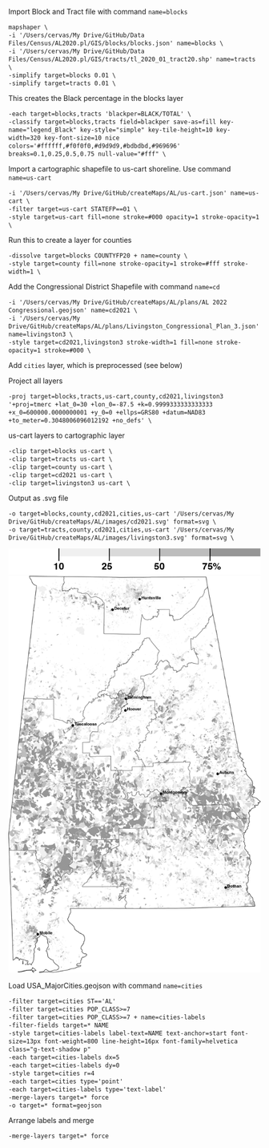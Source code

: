 Import Block and Tract file with command `name=blocks`
```
mapshaper \
-i '/Users/cervas/My Drive/GitHub/Data Files/Census/AL2020.pl/GIS/blocks/blocks.json' name=blocks \
-i '/Users/cervas/My Drive/GitHub/Data Files/Census/AL2020.pl/GIS/tracts/tl_2020_01_tract20.shp' name=tracts \
-simplify target=blocks 0.01 \
-simplify target=tracts 0.01 \
```

This creates the Black percentage in the blocks layer
```
-each target=blocks,tracts 'blackper=BLACK/TOTAL' \
-classify target=blocks,tracts field=blackper save-as=fill key-name="legend_Black" key-style="simple" key-tile-height=10 key-width=320 key-font-size=10 nice colors='#ffffff,#f0f0f0,#d9d9d9,#bdbdbd,#969696' breaks=0.1,0.25,0.5,0.75 null-value="#fff" \
```

Import a cartographic shapefile to us-cart shoreline. Use command `name=us-cart`
```
-i '/Users/cervas/My Drive/GitHub/createMaps/AL/us-cart.json' name=us-cart \
-filter target=us-cart STATEFP==01 \
-style target=us-cart fill=none stroke=#000 opacity=1 stroke-opacity=1 \
```

Run this to create a layer for counties
```
-dissolve target=blocks COUNTYFP20 + name=county \
-style target=county fill=none stroke-opacity=1 stroke=#fff stroke-width=1 \
```

Add the Congressional District Shapefile with command `name=cd`
```
-i '/Users/cervas/My Drive/GitHub/createMaps/AL/plans/AL 2022 Congressional.geojson' name=cd2021 \
-i '/Users/cervas/My Drive/GitHub/createMaps/AL/plans/Livingston_Congressional_Plan_3.json' name=livingston3 \
-style target=cd2021,livingston3 stroke-width=1 fill=none stroke-opacity=1 stroke=#000 \
```

Add `cities` layer, which is preprocessed (see below)

Project all layers
```
-proj target=blocks,tracts,us-cart,county,cd2021,livingston3 '+proj=tmerc +lat_0=30 +lon_0=-87.5 +k=0.9999333333333333 +x_0=600000.0000000001 +y_0=0 +ellps=GRS80 +datum=NAD83 +to_meter=0.3048006096012192 +no_defs' \
```

us-cart layers to cartographic layer
```
-clip target=blocks us-cart \
-clip target=tracts us-cart \
-clip target=county us-cart \
-clip target=cd2021 us-cart \
-clip target=livingston3 us-cart \
```

Output as .svg file
```
-o target=blocks,county,cd2021,cities,us-cart '/Users/cervas/My Drive/GitHub/createMaps/AL/images/cd2021.svg' format=svg \
-o target=tracts,county,cd2021,cities,us-cart '/Users/cervas/My Drive/GitHub/createMaps/AL/images/livingston3.svg' format=svg \
```

![](images/legend_Black.png)
![](images/al.png)


Load USA_MajorCities.geojson with command `name=cities`
```
-filter target=cities ST=='AL'
-filter target=cities POP_CLASS>=7
-filter target=cities POP_CLASS>=7 + name=cities-labels
-filter-fields target=* NAME
-style target=cities-labels label-text=NAME text-anchor=start font-size=13px font-weight=800 line-height=16px font-family=helvetica class="g-text-shadow p"
-each target=cities-labels dx=5
-each target=cities-labels dy=0
-style target=cities r=4
-each target=cities type='point'
-each target=cities-labels type='text-label'
-merge-layers target=* force
-o target=* format=geojson
```

Arrange labels and merge
```
-merge-layers target=* force
```
